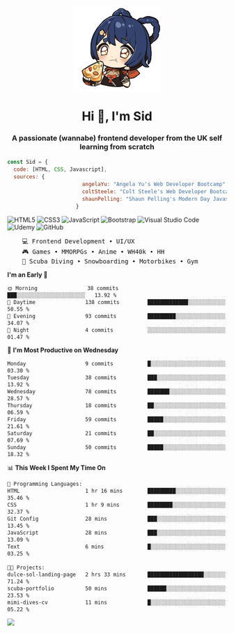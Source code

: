 <p align="center">
<img align="center" src="imgs/HuTaoPizza.gif" alt="Logo">
</p>
<h1 align="center">Hi 👋, I'm Sid</h1>
<h3 align="center">A passionate (wannabe) frontend developer from the UK self learning from scratch</h3>


```javascript
const Sid = {
  code: [HTML, CSS, Javascript],
  sources: {
                        angelaYu: "Angela Yu's Web Developer Bootcamp",
                        coltSteele: "Colt Steele's Web Developer Bootcamp",
                        shaunPelling: "Shaun Pelling's Modern Day Javascript"
                      }
```

![HTML5](https://img.shields.io/badge/html5-%23E34F26.svg?style=for-the-badge&logo=html5&logoColor=white)
![CSS3](https://img.shields.io/badge/css3-%231572B6.svg?style=for-the-badge&logo=css3&logoColor=white)
![JavaScript](https://img.shields.io/badge/javascript-%23323330.svg?style=for-the-badge&logo=javascript&logoColor=%23F7DF1E)
![Bootstrap](https://img.shields.io/badge/bootstrap-%238511FA.svg?style=for-the-badge&logo=bootstrap&logoColor=white)
![Visual Studio Code](https://img.shields.io/badge/Visual%20Studio%20Code-0078d7.svg?style=for-the-badge&logo=visual-studio-code&logoColor=white)
![Udemy](https://img.shields.io/badge/Udemy-A435F0?style=for-the-badge&logo=Udemy&logoColor=white)
![GitHub](https://img.shields.io/badge/github-%23121011.svg?style=for-the-badge&logo=github&logoColor=white)

<pre>
    💻 Frontend Development • UI/UX 
    🎮 Games • MMORPGs • Anime • WH40k • HH 
    💪 Scuba Diving • Snowboarding • Motorbikes • Gym
</pre>

<!--START_SECTION:waka-->
**I'm an Early 🐤** 

```text
🌞 Morning                38 commits          ███░░░░░░░░░░░░░░░░░░░░░░   13.92 % 
🌆 Daytime                138 commits         █████████████░░░░░░░░░░░░   50.55 % 
🌃 Evening                93 commits          █████████░░░░░░░░░░░░░░░░   34.07 % 
🌙 Night                  4 commits           ░░░░░░░░░░░░░░░░░░░░░░░░░   01.47 % 
```
📅 **I'm Most Productive on Wednesday** 

```text
Monday                   9 commits           █░░░░░░░░░░░░░░░░░░░░░░░░   03.30 % 
Tuesday                  38 commits          ███░░░░░░░░░░░░░░░░░░░░░░   13.92 % 
Wednesday                78 commits          ███████░░░░░░░░░░░░░░░░░░   28.57 % 
Thursday                 18 commits          ██░░░░░░░░░░░░░░░░░░░░░░░   06.59 % 
Friday                   59 commits          █████░░░░░░░░░░░░░░░░░░░░   21.61 % 
Saturday                 21 commits          ██░░░░░░░░░░░░░░░░░░░░░░░   07.69 % 
Sunday                   50 commits          █████░░░░░░░░░░░░░░░░░░░░   18.32 % 
```


📊 **This Week I Spent My Time On** 

```text
💬 Programming Languages: 
HTML                     1 hr 16 mins        █████████░░░░░░░░░░░░░░░░   35.46 % 
CSS                      1 hr 9 mins         ████████░░░░░░░░░░░░░░░░░   32.37 % 
Git Config               28 mins             ███░░░░░░░░░░░░░░░░░░░░░░   13.45 % 
JavaScript               28 mins             ███░░░░░░░░░░░░░░░░░░░░░░   13.09 % 
Text                     6 mins              █░░░░░░░░░░░░░░░░░░░░░░░░   03.25 % 

🐱‍💻 Projects: 
dulce-sol-landing-page   2 hrs 33 mins       ██████████████████░░░░░░░   71.24 % 
scuba-portfolio          50 mins             ██████░░░░░░░░░░░░░░░░░░░   23.53 % 
mimi-dives-cv            11 mins             █░░░░░░░░░░░░░░░░░░░░░░░░   05.22 % 
```


<!--END_SECTION:waka-->

<a href="">![](https://komarev.com/ghpvc/?username=sedaryildirim&style=for-the-badge)</a>
